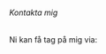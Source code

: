 ###### Kontakta mig

Ni kan få tag på mig via:

[<i class="fab fa-linkedin fa-2x"></i>][1]
[<i class="fab fa-facebook fa-2x"></i>][2]
[<i class="fab fa-twitter fa-2x"></i>][3]

[1]: https://www.linkedin.com/in/sandra-szu-199b1aa3/ "Linkedin"
[2]: https://www.facebook.com/sandra.szu "Facebook"
[3]: https://twitter.com/Vaellenne "Twitter"
